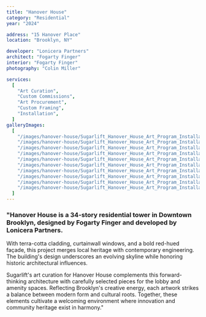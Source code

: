 ```yaml
---
title: "Hanover House"
category: "Residential"
year: "2024"

address: "15 Hanover Place"
location: "Brooklyn, NY"

developer: "Lonicera Partners"
architect: "Fogarty Finger"
interior: "Fogarty Finger"
photography: "Colin Miller"

services:
  [
    "Art Curation",
    "Custom Commissions",
    "Art Procurement",
    "Custom Framing",
    "Installation",
  ]
galleryImages:
  [
    "/images/hanover-house/Sugarlift_Hanover_House_Art_Program_Installation_Photos_Colin Miller_39.jpg",
    "/images/hanover-house/Sugarlift_Hanover_House_Art_Program_Installation_Photos_Colin Miller_27.jpg",
    "/images/hanover-house/Sugarlift_Hanover_House_Art_Program_Installation_Photos_Colin Miller_29.jpg",
    "/images/hanover-house/Sugarlift_Hanover_House_Art_Program_Installation_Photos_Colin Miller_36.jpg",
    "/images/hanover-house/Sugarlift_Hanover_House_Art_Program_Installation_Photos_Colin Miller_31.jpg",
    "/images/hanover-house/Sugarlift_Hanover_House_Art_Program_Installation_Photos_Colin Miller_35.jpg",
    "/images/hanover-house/Sugarlift_Hanover_House_Art_Program_Installation_Photos_Colin Miller_38.jpg",
    "/images/hanover-house/Sugarlift_Hanover_House_Art_Program_Installation_Photos_Colin Miller_41.jpg",
    "/images/hanover-house/Sugarlift_Hanover_House_Art_Program_Installation_Photos_Colin Miller_45.jpg",
    "/images/hanover-house/Sugarlift_Hanover_House_Art_Program_Installation_Photos_Colin Miller_48.jpg",
  ]
---
```


### "Hanover House is a 34-story residential tower in Downtown Brooklyn, designed by Fogarty Finger and developed by Lonicera Partners.

With terra-cotta cladding, curtainwall windows, and a bold red-hued façade, this project merges local heritage with contemporary engineering. The building's design underscores an evolving skyline while honoring historic architectural influences.

Sugarlift's art curation for Hanover House complements this forward-thinking architecture with carefully selected pieces for the lobby and amenity spaces. Reflecting Brooklyn's creative energy, each artwork strikes a balance between modern form and cultural roots. Together, these elements cultivate a welcoming environment where innovation and community heritage exist in harmony."
